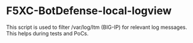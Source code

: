 # F5XC-BotDefense-local-logview
This script is used to filter /var/log/ltm (BIG-IP) for relevant log messages. This helps during tests and PoCs.
